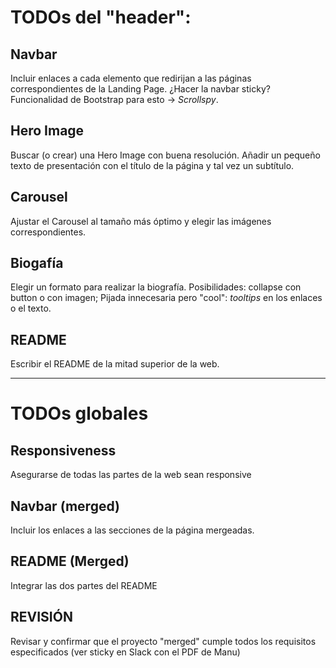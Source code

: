 # TODOs del "header":

## Navbar
Incluir enlaces a cada elemento que redirijan a las páginas correspondientes de la Landing Page. ¿Hacer la navbar sticky? Funcionalidad de Bootstrap para esto -> *Scrollspy*. 

## Hero Image
Buscar (o crear) una Hero Image con buena resolución. Añadir un pequeño texto de presentación con el título de la página y tal vez un subtítulo.

## Carousel
Ajustar el Carousel al tamaño más óptimo y elegir las imágenes correspondientes.

## Biogafía
Elegir un formato para realizar la biografía. Posibilidades: collapse con button o con imagen; Pijada innecesaria pero "cool": *tooltips* en los enlaces o el texto.

## README
Escribir el README de la mitad superior de la web.

---

# TODOs globales

## Responsiveness
Asegurarse de todas las partes de la web sean responsive

## Navbar (merged)
Incluir los enlaces a las secciones de la página mergeadas.

## README (Merged)
Integrar las dos partes del README

## REVISIÓN
Revisar y confirmar que el proyecto "merged" cumple todos los requisitos especificados (ver sticky en Slack con el PDF de Manu)